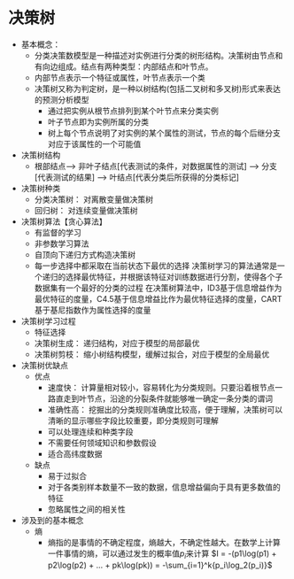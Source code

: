 # 决策树
  - 基本概念：
    - 分类决策数模型是一种描述对实例进行分类的树形结构。决策树由节点和有向边组成。结点有两种类型：内部结点和叶节点。
    - 内部节点表示一个特征或属性，叶节点表示一个类 
    - 决策树又称为判定树，是一种以树结构(包括二叉树和多叉树)形式来表达的预测分析模型
      - 通过把实例从根节点排列到某个叶节点来分类实例
      - 叶子节点即为实例所属的分类
      - 树上每个节点说明了对实例的某个属性的测试，节点的每个后继分支对应于该属性的一个可能值
  - 决策树结构
    - 根部结点--> 非叶子结点[代表测试的条件，对数据属性的测试] --> 分支[代表测试的结果] --> 叶结点[代表分类后所获得的分类标记]
  - 决策树种类
    - 分类决策树： 对离散变量做决策树
    - 回归树： 对连续变量做决策树
  - 决策树算法【贪心算法】
    - 有监督的学习
    - 非参数学习算法
    - 自顶向下递归方式构造决策树
    - 每一步选择中都采取在当前状态下最优的选择
    决策树学习的算法通常是一个递归的选择最优特征，并根据该特征对训练数据进行分割，使得各个子数据集有一个最好的分类的过程
    在决策树算法中，ID3基于信息增益作为最优特征的度量，C4.5基于信息增益比作为最优特征选择的度量，CART基于基尼指数作为属性选择的度量
  - 决策树学习过程
    - 特征选择
    - 决策树生成： 递归结构，对应于模型的局部最优
    - 决策树剪枝： 缩小树结构模型，缓解过拟合，对应于模型的全局最优
  - 决策树优缺点
    - 优点
      - 速度快： 计算量相对较小，容易转化为分类规则。只要沿着根节点一路直走到叶节点，沿途的分裂条件就能够唯一确定一条分类的谓词
      - 准确性高： 挖掘出的分类规则准确度比较高，便于理解，决策树可以清晰的显示哪些字段比较重要，即分类规则可理解
      - 可以处理连续和种类字段
      - 不需要任何领域知识和参数假设
      - 适合高纬度数据
    - 缺点
      - 易于过拟合
      - 对于各类别样本数量不一致的数据，信息增益偏向于具有更多数值的特征
      - 忽略属性之间的相关性
  - 涉及到的基本概念
    - 熵
      - 熵指的是事情的不确定程度，熵越大，不确定性越大。在数学上计算一件事情的熵，可以通过发生的概率值$p_i$来计算
        $I = -(p1\log(p1) + p2\log(p2) + ... + pk\log(pk)) = -\sum_{i=1}^k\{p_i\log_2(p_i)}$
        
